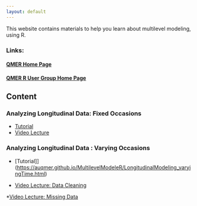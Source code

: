 ```yaml
---
layout: default
---
```


This website contains materials to help you learn about multilevel modeling, using R.

### Links:

#### [QMER Home Page](https://aub.ie/qmer)

#### [QMER R User Group Home Page](https://auqmer.github.io/qmer_rug/)

## Content

### Analyzing Longitudinal Data: Fixed Occasions

* [Tutorial](https://auqmer.github.io/MultilevelModeleR/LongitudinalModeling_fixedTime.html)
* [Video Lecture](https://auburn.hosted.panopto.com/Panopto/Pages/Viewer.aspx?id=6ff22ef0-a23a-4d7a-9a6d-ac1f00c2ff1b)

### Analyzing Longitudinal Data : Varying Occasions

* [Tutorial]](https://auqmer.github.io/MultilevelModeleR/LongitudinalModeling_varyingTime.html)

* [Video Lecture: Data Cleaning](https://auburn.hosted.panopto.com/Panopto/Pages/Viewer.aspx?id=ab132eca-ec46-4f55-b0bf-ac1f00c2ff4c)

*[Video Lecture: Missing Data](https://auburn.hosted.panopto.com/Panopto/Pages/Viewer.aspx?id=128cd4b7-e2e3-4d0b-a774-ac1f00c36dea)
